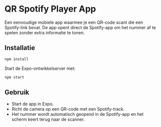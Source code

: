 # QR Spotify Player App

Een eenvoudige mobiele app waarmee je een QR-code scant die een Spotify-link bevat. De app opent direct de Spotify-app om het nummer af te spelen zonder extra informatie te tonen.

## Installatie

```bash
npm install
```

Start de Expo-ontwikkelserver met:

```bash
npm start
```

## Gebruik

- Start de app in Expo.
- Richt de camera op een QR-code met een Spotify-track.
- Het nummer wordt automatisch geopend in de Spotify-app en het scherm keert terug naar de scanner.
